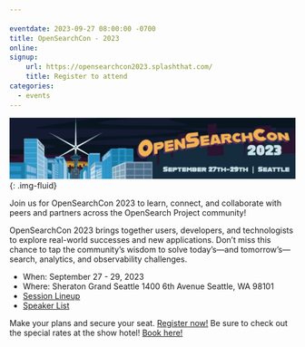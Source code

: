 ```yaml
---

eventdate: 2023-09-27 08:00:00 -0700
title: OpenSearchCon - 2023
online: 
signup:
    url: https://opensearchcon2023.splashthat.com/
    title: Register to attend
categories:
  - events
---
```


<img src="/assets/media/herobanners/register-opensearchcon2023.png" alt="OpenSearchCon 2023"/>{: .img-fluid}

Join us for OpenSearchCon 2023 to learn, connect, and collaborate with peers and partners across the OpenSearch Project community!

OpenSearchCon 2023 brings together users, developers, and technologists to explore real-world successes and new applications. Don’t miss this chance to tap the community’s wisdom to solve today’s—and tomorrow’s—search, analytics, and observability challenges.

- When: September 27 - 29, 2023
- Where: Sheraton Grand Seattle 1400 6th Avenue Seattle, WA 98101
- [Session Lineup](https://opensearch.org/events/opensearchcon/sessions/index.html)
- [Speaker List](https://opensearch.org/events/opensearchcon/speakers/index.html)

Make your plans and secure your seat. [Register now!](https://opensearchcon2023.splashthat.com/)
Be sure to check out the special rates at the show hotel! [Book here!](https://book.passkey.com/e/50584019)

